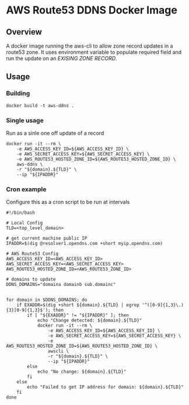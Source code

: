 # AWS Route53 DDNS Docker Image

## Overview

A docker image running the aws-cli to allow zone record updates in a route53 zone. It uses environment variable to populate required field and run the update on an *EXISING ZONE RECORD*.

## Usage

### Building 

	docker build -t aws-ddns .

### Single usage

Run as a sinle one off update of a record 

	docker run -it --rm \
		-e AWS_ACCESS_KEY_ID=${AWS_ACCESS_KEY_ID} \
		-e AWS_SECRET_ACCESS_KEY=${AWS_SECRET_ACCESS_KEY} \
		-e AWS_ROUTE53_HOSTED_ZONE_ID=${AWS_ROUTE53_HOSTED_ZONE_ID} \
		aws-ddns \
		-r "${domain}.${TLD}" \
		--ip "${IPADDR}"

### Cron example
	
Configure this as a cron script to be run at intervals

	#!/bin/bash

	# Local Config
	TLD=<top_level_domain>

	# get current machine public IP
	IPADDR=$(dig @resolver1.opendns.com +short myip.opendns.com)
	
	# AWS Route53 Config
	AWS_ACCESS_KEY_ID=<AWS_ACCESS_KEY_ID>
	AWS_SECRET_ACCESS_KEY=<AWS_SECRET_ACCESS_KEY>
	AWS_ROUTE53_HOSTED_ZONE_ID=<AWS_ROUTE53_ZONE_ID>

	# domains to update
	DDNS_DOMAINS="domaina domainb sub.domainc"
	
	
	for domain in $DDNS_DOMAINS; do 
		if EXADDR=$(dig +short ${domain}.${TLD} | egrep '^([0-9]{1,3}\.){3}[0-9]{1,3}$'); then
			if [ "${EXADDR}" != "${IPADDR}" ]; then
				echo "Change detected: ${domain}.${TLD}"
				docker run -it --rm \
					-e AWS_ACCESS_KEY_ID=${AWS_ACCESS_KEY_ID} \
					-e AWS_SECRET_ACCESS_KEY=${AWS_SECRET_ACCESS_KEY} \
					-e AWS_ROUTE53_HOSTED_ZONE_ID=${AWS_ROUTE53_HOSTED_ZONE_ID} \
					awscli \
					-r "${domain}.${TLD}" \
					--ip "${IPADDR}"
			else
				echo "No change: ${domain}.${TLD}"
			fi
		else
			echo "Failed to get IP address for domain: ${domain}.${TLD}"
		fi
	done
